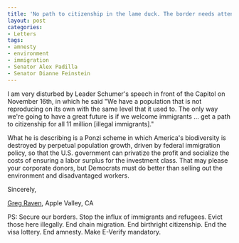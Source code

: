 ```yaml
---
title: 'No path to citizenship in the lame duck. The border needs attention.'
layout: post
categories:
- Letters
tags:
- amnesty
- environment
- immigration
- Senator Alex Padilla
- Senator Dianne Feinstein
---
```


I am very disturbed by Leader Schumer's speech in front of the Capitol on November 16th, in which he said "We have a population that is not reproducing on its own with the same level that it used to. The only way we're going to have a great future is if we welcome immigrants ... get a path to citizenship for all 11 million \[illegal immigrants\]."

What he is describing is a Ponzi scheme in which America's biodiversity is destroyed by perpetual population growth, driven by federal immigration policy, so that the U.S. government can privatize the profit and socialize the costs of ensuring a labor surplus for the investment class. That may please your corporate donors, but Democrats must do better than selling out the environment and disadvantaged workers.

Sincerely,

[Greg Raven](https://www.gregraven.org/), Apple Valley, CA

PS: Secure our borders. Stop the influx of immigrants and refugees. Evict those here illegally. End chain migration. End birthright citizenship. End the visa lottery. End amnesty. Make E-Verify mandatory.

